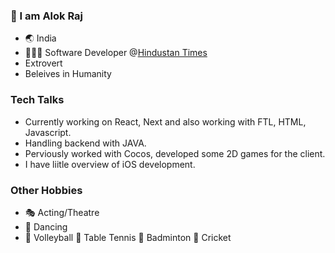 ### 👋 I am Alok Raj
- 🌏 India
- 👨🏻‍💻 Software Developer @[Hindustan Times](https://www.hindustantimes.com/)
- Extrovert
- Beleives in Humanity

### Tech Talks
- Currently working on React, Next and also working with FTL, HTML, Javascript.
- Handling backend with JAVA.
- Perviously worked with Cocos, developed some 2D games for the client.
- I have liitle overview of iOS development.

### Other Hobbies
- 🎭 Acting/Theatre
- 🕺 Dancing
- 🏐 Volleyball 🏓 Table Tennis 🏸 Badminton  🏏 Cricket  

<!--
**alokhub/alokhub** is a ✨ _special_ ✨ repository because its `README.md` (this file) appears on your GitHub profile.

Here are some ideas to get you started:

- 🔭 I’m currently working on ...
- 🌱 I’m currently learning ...
- 👯 I’m looking to collaborate on ...
- 🤔 I’m looking for help with ...
- 💬 Ask me about ...
- 📫 How to reach me: ...
- 😄 Pronouns: ...
- ⚡ Fun fact: ...
-->
